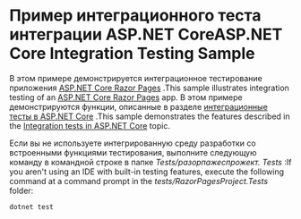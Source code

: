 # <a name="aspnet-core-integration-testing-sample"></a><span data-ttu-id="adae8-101">Пример интеграционного теста интеграции ASP.NET Core</span><span class="sxs-lookup"><span data-stu-id="adae8-101">ASP.NET Core Integration Testing Sample</span></span>

<span data-ttu-id="adae8-102">В этом примере демонстрируется интеграционное тестирование приложения [ASP.NET Core Razor Pages](https://docs.microsoft.com/aspnet/core/mvc/razor-pages) .</span><span class="sxs-lookup"><span data-stu-id="adae8-102">This sample illustrates integration testing of an [ASP.NET Core Razor Pages](https://docs.microsoft.com/aspnet/core/mvc/razor-pages) app.</span></span> <span data-ttu-id="adae8-103">В этом примере демонстрируются функции, описанные в разделе [интеграционные тесты в ASP.NET Core](https://docs.microsoft.com/aspnet/core/test/integration-tests) .</span><span class="sxs-lookup"><span data-stu-id="adae8-103">This sample demonstrates the features described in the [Integration tests in ASP.NET Core](https://docs.microsoft.com/aspnet/core/test/integration-tests) topic.</span></span>

<span data-ttu-id="adae8-104">Если вы не используете интегрированную среду разработки со встроенными функциями тестирования, выполните следующую команду в командной строке в папке *Tests/разорпажеспрожект. Tests* :</span><span class="sxs-lookup"><span data-stu-id="adae8-104">If you aren't using an IDE with built-in testing features, execute the following command at a command prompt in the *tests/RazorPagesProject.Tests* folder:</span></span>

```dotnetcli
dotnet test
```
